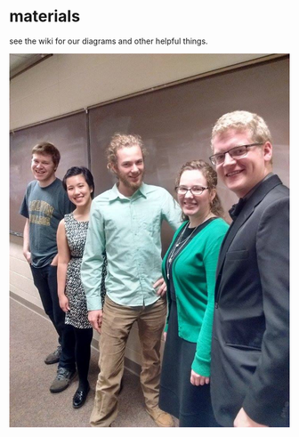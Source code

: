 # materials

see the wiki for our diagrams and other helpful things.


![Scrum-tious](https://github.com/teamEScrumtious/materials/blob/master/teamPhoto.jpg?raw=true)
